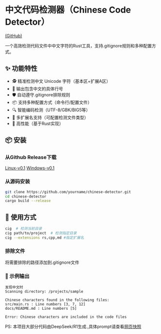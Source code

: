# 中文代码检测器（Chinese Code Detector）

[(GitHub)](https://github.com/Ivanbeethoven/cn-in-git/tree/master)


一个高效检测代码文件中中文字符的Rust工具，支持.gitignore规则和多种配置方式。

## ✨ 功能特性

- 🕵️ 精准检测中文 Unicode 字符（基本区+扩展A区）
- 📜 输出包含中文的具体行号
- 🛡️ 自动遵守.gitignore排除规则
- 📦 支持多种配置方式（命令行/配置文件）
- 🔍 智能编码检测（UTF-8/GBK/BIG5等）
- 📁 多扩展名支持（可配置检测文件类型）
- 🚀 高性能（基于Rust实现）

## 📦 安装

### 从Github Release下载
[Linux-v0.1](https://github.com/Ivanbeethoven/cn-in-git/releases/download/v0.1.0/cig-linux-v0.1.0)
[Windows-v0.1](https://github.com/Ivanbeethoven/cn-in-git/releases/download/v0.1.0/cn-in-git-win-v0.1.0.exe)

### 从源码安装
```bash
git clone https://github.com/yourname/chinese-detector.git
cd chinese-detector
cargo build --release
```
## 🚀 使用方式
```bash
cig  # 检测当前目录
cig path/to/project  # 检测指定目录
cig --extensions rs,cpp,md #指定扩展名
```
### 排除文件
将需要排除的路径添加到.gitignore文件


### 📌 示例输出
```
发现中文时
Scanning directory: /projects/sample

Chinese characters found in the following files:
src/main.rs : Line numbers [3, 7, 12]
docs/README.md : Line numbers [5]

Error: Chinese characters are included in the code files
```

PS: 本项目大部分代码由DeepSeek/R1生成.,具体prompt请查看[网页快照](https://github.com/Ivanbeethoven/cn-in-git/blob/master/doc/SiliconCloud.html)